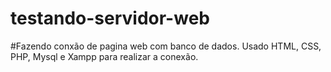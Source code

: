 # testando-servidor-web

#Fazendo conxão de pagina web com banco de dados. Usado HTML, CSS, PHP, Mysql e Xampp para realizar a conexão.
